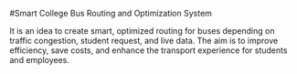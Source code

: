 #Smart College Bus Routing and Optimization System 

It is an idea to create smart, optimized routing for buses depending on traffic congestion, student request, and live data. The aim is to improve efficiency, save costs, and enhance the transport experience for students and employees.
